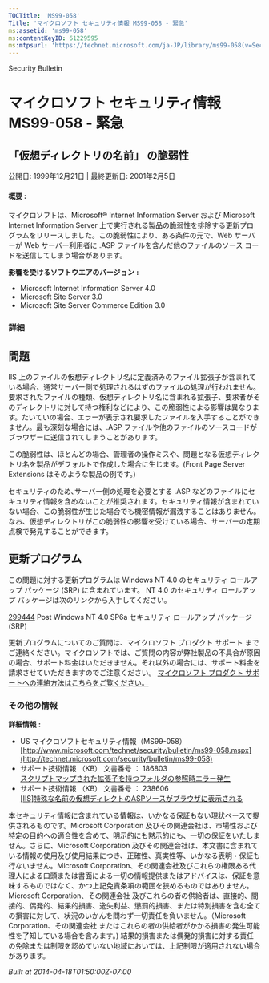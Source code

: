 ```yaml
---
TOCTitle: 'MS99-058'
Title: 'マイクロソフト セキュリティ情報 MS99-058 - 緊急'
ms:assetid: 'ms99-058'
ms:contentKeyID: 61229595
ms:mtpsurl: 'https://technet.microsoft.com/ja-JP/library/ms99-058(v=Security.10)'
---
```


Security Bulletin

マイクロソフト セキュリティ情報 MS99-058 - 緊急
===============================================

「仮想ディレクトリの名前」 の脆弱性
-----------------------------------

公開日: 1999年12月21日 | 最終更新日: 2001年2月5日

#### 概要 :

マイクロソフトは、Microsoft® Internet Information Server および Microsoft Internet Information Server 上で実行される製品の脆弱性を排除する更新プログラムをリリースしました。この脆弱性により、ある条件の元で、Web サーバーが Web サーバー利用者に .ASP ファイルを含んだ他のファイルのソース コードを送信してしまう場合があります。

**影響を受けるソフトウエアのバージョン** **:**

-   Microsoft Internet Information Server 4.0
-   Microsoft Site Server 3.0
-   Microsoft Site Server Commerce Edition 3.0

### 詳細

問題
----

<span></span>
IIS 上のファイルの仮想ディレクトリ名に定義済みのファイル拡張子が含まれている場合、通常サーバー側で処理されるはずのファイルの処理が行われません。要求されたファイルの種類、仮想ディレクトリ名に含まれる拡張子、要求者がそのディレクトリに対して持つ権利などにより、この脆弱性による影響は異なります。たいていの場合、エラーが表示され要求したファイルを入手することができません。最も深刻な場合には、.ASP ファイルや他のファイルのソースコードがブラウザーに送信されてしまうことがあります。

この脆弱性は、ほとんどの場合、管理者の操作ミスや、問題となる仮想ディレクトリ名を製品がデフォルトで作成した場合に生じます。(Front Page Server Extensions はそのような製品の例です。)

セキュリティのため､サーバー側の処理を必要とする .ASP などのファイルにセキュリティ情報を含めないことが推奨されます。セキュリティ情報が含まれていない場合、この脆弱性が生じた場合でも機密情報が漏洩することはありません。なお、仮想ディレクトリがこの脆弱性の影響を受けている場合、サーバーの定期点検で発見することができます。

更新プログラム
--------------

<span></span>
この問題に対する更新プログラムは Windows NT 4.0 のセキュリティ ロールアップ パッケージ (SRP) に含まれています。
NT 4.0 のセキュリティ ロールアップ パッケージは次のリンクから入手してください。

[299444](http://support.microsoft.com/kb/299444) Post Windows NT 4.0 SP6a セキュリティ ロールアップ パッケージ (SRP)

更新プログラムについてのご質問は、マイクロソフト プロダクト サポート までご連絡ください。マイクロソフトでは、ご質問の内容が弊社製品の不具合が原因の場合、サポート料金はいただきません。それ以外の場合には、サポート料金を請求させていただきますのでご注意ください。
[マイクロソフト プロダクト サポートへの連絡方法はこちらをご覧ください。](http://www.microsoft.com/japan/security/support/patchqa.mspx)

### その他の情報

**詳細情報** **:**

-   US マイクロソフトセキュリティ情報（MS99-058）  
    [http://www.microsoft.com/technet/security/bulletin/ms99-058.mspx](http://technet.microsoft.com/security/bulletin/ms99-058)
-   サポート技術情報 （KB） 文書番号 ： 186803  
    [スクリプトマップされた拡張子を持つフォルダの参照時エラー発生](http://support.microsoft.com/kb/186803)
-   サポート技術情報 （KB） 文書番号 ： 238606  
    [\[IIS\]特殊な名前の仮想ディレクトのASPソースがブラウザに表示される](http://support.microsoft.com/kb/238606)

本セキュリティ情報に含まれている情報は、いかなる保証もない現状ベースで提供されるものです。Microsoft Corporation 及びその関連会社は、市場性および特定の目的への適合性を含めて、明示的にも黙示的にも、一切の保証をいたしません。さらに、Microsoft Corporation 及びその関連会社は、本文書に含まれている情報の使用及び使用結果につき、正確性、真実性等、いかなる表明・保証も行ないません。Microsoft Corporation、その関連会社及びこれらの権限ある代理人による口頭または書面による一切の情報提供またはアドバイスは、保証を意味するものではなく、かつ上記免責条項の範囲を狭めるものではありません。Microsoft Corporation、その関連会社 及びこれらの者の供給者は、直接的、間接的、偶発的、結果的損害、逸失利益、懲罰的損害、または特別損害を含む全ての損害に対して、状況のいかんを問わず一切責任を負いません。（Microsoft Corporation、その関連会社 またはこれらの者の供給者がかかる損害の発生可能性を了知している場合を含みます。) 結果的損害または偶発的損害に対する責任の免除または制限を認めていない地域においては、上記制限が適用されない場合があります。

*Built at 2014-04-18T01:50:00Z-07:00*